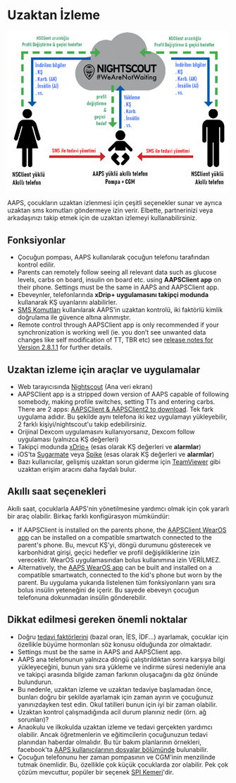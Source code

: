 # Uzaktan İzleme

![Monitoring children](../images/KidsMonitoring.png)

AAPS, çocukların uzaktan izlenmesi için çeşitli seçenekler sunar ve ayrıca uzaktan sms komutları göndermeye izin verir. Elbette, partnerinizi veya arkadaşınızı takip etmek için de uzaktan izlemeyi kullanabilirsiniz.

## Fonksiyonlar

- Çocuğun pompası, AAPS kullanılarak çocuğun telefonu tarafından kontrol edilir.
- Parents can remotely follow seeing all relevant data such as glucose levels, carbs on board, insulin on board etc. using **AAPSClient app** on their phone. Settings must be the same in AAPS and AAPSClient app.
- Ebeveynler, telefonlarında **xDrip+ uygulamasını takipçi modunda** kullanarak KŞ uyarılarını alabilirler.
- [SMS Komutları](../Children/SMS-Commands.md) kullanılarak AAPS'in uzaktan kontrolü, iki faktörlü kimlik doğrulama ile güvence altına alınmıştır.
- Remote control through AAPSClient app is only recommended if your synchronization is working well (ie. you don’t see unwanted data changes like self modification of TT, TBR etc) see [release notes for Version 2.8.1.1](Releasenotes-important-hints-2-8-1-1) for further details.

## Uzaktan izleme için araçlar ve uygulamalar

- Web tarayıcısında [Nightscout](https://nightscout.github.io/) (Ana veri ekranı)
- AAPSClient app is a stripped down version of AAPS capable of following somebody, making profile switches, setting TTs and entering carbs. There are 2 apps:  [AAPSClient & AAPSClient2 to download](https://github.com/nightscout/AndroidAPS/releases/). Tek fark uygulama adıdır. Bu şekilde aynı telefona iki kez uygulamayı yükleyebilir, 2 farklı kişiyi/nightscout'u takip edebilirsiniz.
- Orijinal Dexcom uygulamasını kullanıyorsanız, Dexcom follow uygulaması (yalnızca KŞ değerleri)
- Takipçi modunda [xDrip+](../Configuration/xdrip.md) (esas olarak KŞ değerleri ve **alarmlar**)
- iOS'ta [Sugarmate](https://sugarmate.io/) veya [Spike](https://spike-app.com/) (esas olarak KŞ değerleri ve **alarmlar**)
- Bazı kullanıcılar, gelişmiş uzaktan sorun giderme için [TeamViewer](https://www.teamviewer.com/) gibi uzaktan erişim aracını daha faydalı bulur.

## Akıllı saat seçenekleri

Akıllı saat, çocuklarla AAPS'nin yönetilmesine yardımcı olmak için çok yararlı bir araç olabilir. Birkaç farklı konfigürasyon mümkündür:

- If AAPSClient is installed on the parents phone, the [AAPSClient WearOS app](https://github.com/nightscout/AndroidAPS/releases/) can be installed on a compatible smartwatch connected to the parent's phone. Bu, mevcut KŞ'yi, döngü durumunu gösterecek ve karbonhidrat girişi, geçici hedefler ve profil değişikliklerine izin verecektir. WearOS uygulamasından bolus kullanımına izin VERİLMEZ.
- Alternatively, the [AAPS WearOS app](../Configuration/Watchfaces.md) can be built and installed on a compatible smartwatch, connected to the kid's phone but worn by the parent. Bu uygulama yukarıda listelenen tüm fonksiyonların yanı sıra bolus insülin yeteneğini de içerir. Bu sayede ebeveyn çocuğun telefonuna dokunmadan insülin gönderebilir.

## Dikkat edilmesi gereken önemli noktalar

- Doğru [tedavi faktörlerini](FAQ-how-to-begin) (bazal oran, İES, İDF...) ayarlamak, çocuklar için özellikle büyüme hormonları söz konusu olduğunda zor olmaktadır.
- Settings must be the same in AAPS and AAPSClient app.
- AAPS ana telefonunun yalnızca döngü çalıştırıldıktan sonra karşıya bilgi yükleyeceğini, bunun yanı sıra yükleme ve indirme süresi nedeniyle ana ve takipçi arasında bilgide zaman farkının oluşacağını da göz önünde bulundurun.
- Bu nedenle, uzaktan izleme ve uzaktan tedaviye başlamadan önce, bunları doğru bir şekilde ayarlamak için zaman ayırın ve çocuğunuz yanınızdayken test edin. Okul tatilleri bunun için iyi bir zaman olabilir.
- Uzaktan kontrol çalışmadığında acil durum planınız nedir (örn. ağ sorunları)?
- Anaokulu ve ilkokulda uzaktan izleme ve tedavi gerçekten yardımcı olabilir. Ancak öğretmenlerin ve eğitimcilerin çocuğunuzun tedavi planından haberdar olmalıdır. Bu tür bakım planlarının örnekleri, facebook'ta [AAPS kullanıcılarının dosyalar bölümünde](https://www.facebook.com/groups/AndroidAPSUsers/files/) bulunabilir.
- Çocuğun telefonunu her zaman pompasının ve CGM'inin menzilinde tutmak önemlidir. Bu, özellikle çok küçük çocuklarda zor olabilir. Pek çok çözüm mevcuttur, popüler bir seçenek [SPI Kemeri](https://spibelt.com/collections/kids-belts)'dir.

